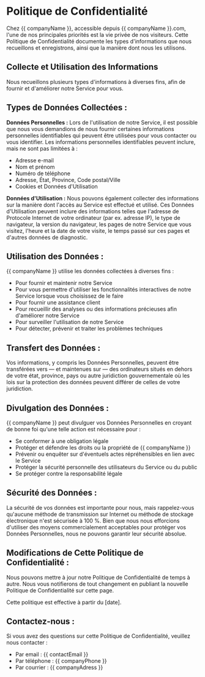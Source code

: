 # Politique de Confidentialité

Chez {{ companyName }}, accessible depuis {{ companyName }}.com, l'une de nos principales priorités est la vie privée de nos visiteurs. Cette Politique de Confidentialité documente les types d'informations que nous recueillons et enregistrons, ainsi que la manière dont nous les utilisons.

## Collecte et Utilisation des Informations

Nous recueillons plusieurs types d'informations à diverses fins, afin de fournir et d'améliorer notre Service pour vous.

## Types de Données Collectées :

**Données Personnelles :** Lors de l'utilisation de notre Service, il est possible que nous vous demandions de nous fournir certaines informations personnelles identifiables qui peuvent être utilisées pour vous contacter ou vous identifier. Les informations personnelles identifiables peuvent inclure, mais ne sont pas limitées à :

- Adresse e-mail
- Nom et prénom
- Numéro de téléphone
- Adresse, État, Province, Code postal/Ville
- Cookies et Données d'Utilisation

**Données d'Utilisation :** Nous pouvons également collecter des informations sur la manière dont l'accès au Service est effectué et utilisé. Ces Données d'Utilisation peuvent inclure des informations telles que l'adresse de Protocole Internet de votre ordinateur (par ex. adresse IP), le type de navigateur, la version du navigateur, les pages de notre Service que vous visitez, l'heure et la date de votre visite, le temps passé sur ces pages et d'autres données de diagnostic.

## Utilisation des Données :

{{ companyName }} utilise les données collectées à diverses fins :

- Pour fournir et maintenir notre Service
- Pour vous permettre d'utiliser les fonctionnalités interactives de notre Service lorsque vous choisissez de le faire
- Pour fournir une assistance client
- Pour recueillir des analyses ou des informations précieuses afin d'améliorer notre Service
- Pour surveiller l'utilisation de notre Service
- Pour détecter, prévenir et traiter les problèmes techniques

## Transfert des Données :

Vos informations, y compris les Données Personnelles, peuvent être transférées vers — et maintenues sur — des ordinateurs situés en dehors de votre état, province, pays ou autre juridiction gouvernementale où les lois sur la protection des données peuvent différer de celles de votre juridiction.

## Divulgation des Données :

{{ companyName }} peut divulguer vos Données Personnelles en croyant de bonne foi qu'une telle action est nécessaire pour :

- Se conformer à une obligation légale
- Protéger et défendre les droits ou la propriété de {{ companyName }}
- Prévenir ou enquêter sur d'éventuels actes répréhensibles en lien avec le Service
- Protéger la sécurité personnelle des utilisateurs du Service ou du public
- Se protéger contre la responsabilité légale

## Sécurité des Données :

La sécurité de vos données est importante pour nous, mais rappelez-vous qu'aucune méthode de transmission sur Internet ou méthode de stockage électronique n'est sécurisée à 100 %. Bien que nous nous efforcions d'utiliser des moyens commercialement acceptables pour protéger vos Données Personnelles, nous ne pouvons garantir leur sécurité absolue.

## Modifications de Cette Politique de Confidentialité :

Nous pouvons mettre à jour notre Politique de Confidentialité de temps à autre. Nous vous notifierons de tout changement en publiant la nouvelle Politique de Confidentialité sur cette page.

Cette politique est effective à partir du [date].

## Contactez-nous :

Si vous avez des questions sur cette Politique de Confidentialité, veuillez nous contacter :

- Par email : {{ contactEmail }}
- Par téléphone : {{ companyPhone }}
- Par courrier : {{ companyAdress }}
